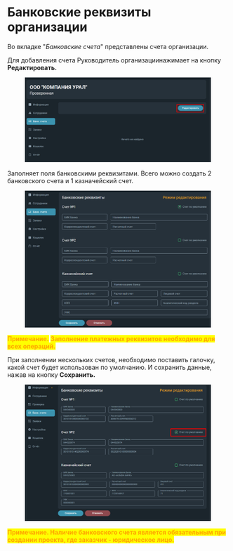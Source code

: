 # Банковские реквизиты организации

Во вкладке "_Банковские счета_" представлены счета организации.

Для добавления счета Руководитель организациинажимает на кнопку **Редактировать.**

<figure><img src="../gitbook/assets/image (1211).png" alt=""><figcaption></figcaption></figure>

Заполняет поля банковскими реквизитами. Всего можно создать 2 банковского счета и 1 казначейский счет.&#x20;

<figure><img src="../gitbook/assets/image (1225).png" alt=""><figcaption></figcaption></figure>

<mark style="color:orange;">**Примечание.**</mark> <mark style="color:orange;">**Заполнение платежных реквизитов необходимо для всех операций.**</mark>

При заполнении нескольких счетов, необходимо поставить галочку, какой счет будет использован по умолчанию. И сохранить данные, нажав на кнопку **Сохранить.**

<figure><img src="../gitbook/assets/image (1241).png" alt=""><figcaption></figcaption></figure>

<mark style="color:orange;">**Примечание.  Наличие банковского счета является обязательным при создании проекта, где заказчик - юридическое лицо.**</mark>&#x20;
